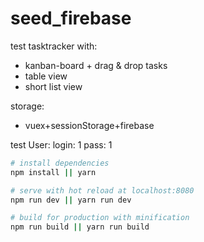 # seed_firebase
test tasktracker with:
- kanban-board + drag & drop tasks
- table view
- short list view

storage: 
- vuex+sessionStorage+firebase

test User:
login: 1
pass: 1


``` bash
# install dependencies
npm install || yarn

# serve with hot reload at localhost:8080
npm run dev || yarn run dev

# build for production with minification
npm run build || yarn run build

```


